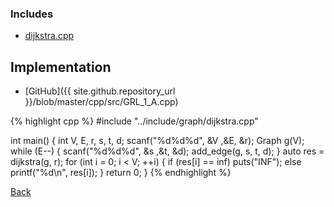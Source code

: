 ### Includes

- [dijkstra.cpp](../include/graph/dijkstra)

## Implementation

- [GitHub]({{ site.github.repository_url }}/blob/master/cpp/src/GRL_1_A.cpp)

{% highlight cpp %}
#include "../include/graph/dijkstra.cpp"

int main() {
  int V, E, r, s, t, d;
  scanf("%d%d%d", &V ,&E, &r);
  Graph g(V);
  while (E--) {
    scanf("%d%d%d", &s ,&t, &d);
    add_edge(g, s, t, d);
  }
  auto res = dijkstra(g, r);
  for (int i = 0; i < V; ++i) {
    if (res[i] == inf<int>) puts("INF");
    else printf("%d\n", res[i]);
  }
  return 0;
}
{% endhighlight %}

[Back](..)
